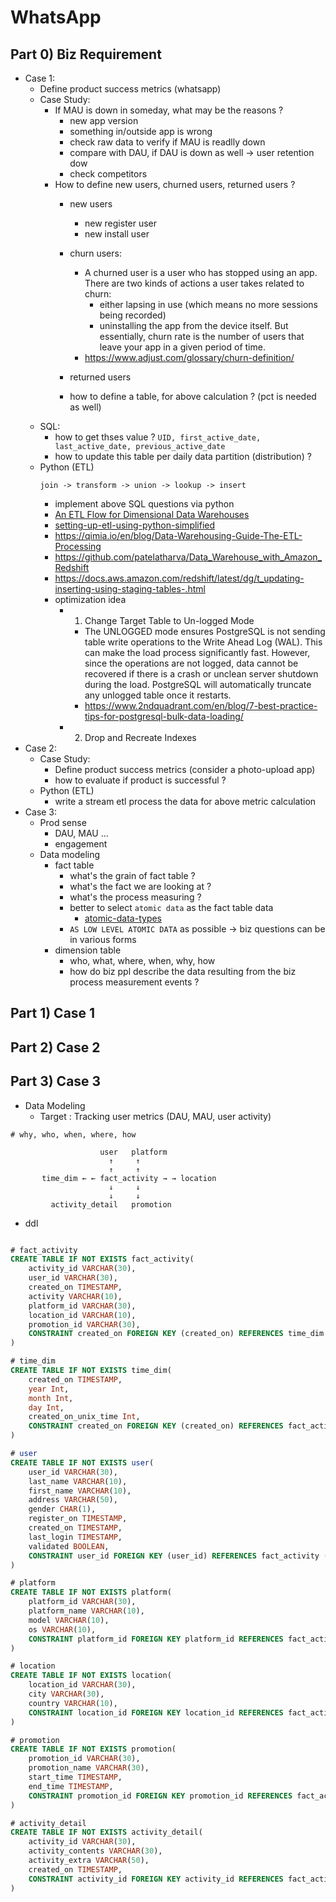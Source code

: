 # WhatsApp

## Part 0) Biz Requirement
- Case 1:
	- Define product success metrics (whatsapp)
	- Case Study:
		- If MAU is down in someday, what may be the reasons ?
			- new app version
			- something in/outside app is wrong
			- check raw data to verify if MAU is readlly down
			- compare with DAU, if DAU is down as well -> user retention dow
			- check competitors
		- How to define new users, churned users, returned users ?
			- new users
				- new register user
				- new install user
			- churn users:
				- A churned user is a user who has stopped using an app. There are two kinds of actions a user takes related to churn: 
					- either lapsing in use (which means no more sessions being recorded)
					- uninstalling the app from the device itself. 
				But essentially, churn rate is the number of users that leave your app in a given period of time.
				- https://www.adjust.com/glossary/churn-definition/
			- returned users

			- how to define a table, for above calculation ? (pct is needed as well)
	- SQL:
		- how to get thses value ? `UID, first_active_date, last_active_date, previous_active_date`
		- how to update this table per daily data partition (distribution) ?
	- Python (ETL)
		```
		join -> transform -> union -> lookup -> insert
		```
		- implement above SQL questions via python
		- [An ETL Flow for Dimensional Data Warehouses](https://www.linkedin.com/pulse/narrow-road-star-schema-basic-etl-flow-dimensional-data-vince-donovan/)
		- [setting-up-etl-using-python-simplified](https://hevodata.com/learn/setting-up-etl-using-python-simplified/)
		- https://qimia.io/en/blog/Data-Warehousing-Guide-The-ETL-Processing
		- https://github.com/patelatharva/Data_Warehouse_with_Amazon_Redshift
		- https://docs.aws.amazon.com/redshift/latest/dg/t_updating-inserting-using-staging-tables-.html
		- optimization idea
			- 1) Change Target Table to Un-logged Mode
				- The UNLOGGED mode ensures PostgreSQL is not sending table write operations to the Write Ahead Log (WAL). This can make the load process significantly fast. However, since the operations are not logged, data cannot be recovered if there is a crash or unclean server shutdown during the load. PostgreSQL will automatically truncate any unlogged table once it restarts.
				- https://www.2ndquadrant.com/en/blog/7-best-practice-tips-for-postgresql-bulk-data-loading/
			- 2) Drop and Recreate Indexes
- Case 2:
	- Case Study:
		- Define product success metrics (consider a photo-upload app)
		- how to evaluate if product is successful ?
	- Python (ETL)
		- write a stream etl process the data for above metric calculation
- Case 3:
	- Prod sense
		- DAU, MAU ...
		- engagement
	- Data modeling
		- fact table
			- what's the grain of fact table ?
			- what's the fact we are looking at ?
			- what's the process measuring ?
			- better to select `atomic data` as the fact table data
				- [atomic-data-types](https://docs.oracle.com/en/database/other-databases/nosql-database/21.1/sqlreferencefornosql/atomic-data-types.html)
			- `AS LOW LEVEL ATOMIC DATA` as possible -> biz questions can be in various forms
		- dimension table
			- who, what, where, when, why, how
			- how do biz ppl describe the data resulting from the biz process measurement events ?


## Part 1) Case 1
## Part 2) Case 2
## Part 3) Case 3
- Data Modeling
	- Target : Tracking user metrics (DAU, MAU, user activity)
```
# why, who, when, where, how
   
                    user   platform
                      ↑     ↑
                      ↑     ↑
       time_dim ← ← fact_activity → → location
                      ↓     ↓
                      ↓     ↓
         activity_detail   promotion

```
- ddl
```sql

# fact_activity
CREATE TABLE IF NOT EXISTS fact_activity(
	activity_id VARCHAR(30),
	user_id VARCHAR(30),
	created_on TIMESTAMP,
	activity VARCHAR(10),
	platform_id VARCHAR(30),
	location_id VARCHAR(10),
	promotion_id VARCHAR(30),
	CONSTRAINT created_on FOREIGN KEY (created_on) REFERENCES time_dim (created_on)
)

# time_dim
CREATE TABLE IF NOT EXISTS time_dim(
	created_on TIMESTAMP,
	year Int,
	month Int,
	day Int,
	created_on_unix_time Int,
	CONSTRAINT created_on FOREIGN KEY (created_on) REFERENCES fact_activity (created_on)
)

# user
CREATE TABLE IF NOT EXISTS user(
	user_id VARCHAR(30),
	last_name VARCHAR(10),
	first_name VARCHAR(10),
	address VARCHAR(50),
	gender CHAR(1),
	register_on TIMESTAMP,
	created_on TIMESTAMP,
	last_login TIMESTAMP,
	validated BOOLEAN,
	CONSTRAINT user_id FOREIGN KEY (user_id) REFERENCES fact_activity (user_id)
)

# platform
CREATE TABLE IF NOT EXISTS platform(
	platform_id VARCHAR(30),
	platform_name VARCHAR(10),
	model VARCHAR(10),
	os VARCHAR(10),
	CONSTRAINT platform_id FOREIGN KEY platform_id REFERENCES fact_activity (platform_id)
)

# location
CREATE TABLE IF NOT EXISTS location(
	location_id VARCHAR(30),
	city VARCHAR(30),
	country VARCHAR(10),
	CONSTRAINT location_id FOREIGN KEY location_id REFERENCES fact_activity (location_id)
)

# promotion
CREATE TABLE IF NOT EXISTS promotion(
	promotion_id VARCHAR(30),
	promotion_name VARCHAR(30),
	start_time TIMESTAMP,
	end_time TIMESTAMP,
	CONSTRAINT promotion_id FOREIGN KEY promotion_id REFERENCES fact_activity (promotion_id)
)

# activity_detail
CREATE TABLE IF NOT EXISTS activity_detail(
	activity_id VARCHAR(30),
	activity_contents VARCHAR(30),
	activity_extra VARCHAR(50),
	created_on TIMESTAMP,
	CONSTRAINT activity_id FOREIGN KEY activity_id REFERENCES fact_activity (activity_id)
)
```